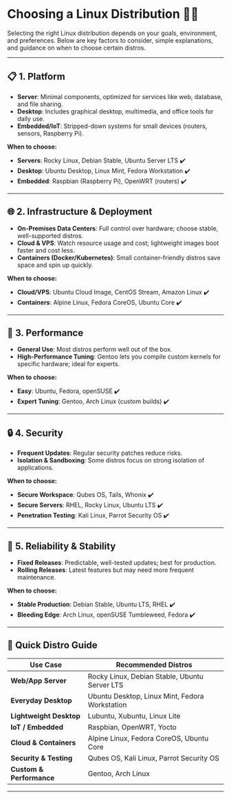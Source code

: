 # **Choosing a Linux Distribution** 🧐✨

Selecting the right Linux distribution depends on your goals, environment, and preferences. Below are key factors to consider, simple explanations, and guidance on when to choose certain distros.

---

## 📋 1. Platform
- **Server**: Minimal components, optimized for services like web, database, and file sharing.  
- **Desktop**: Includes graphical desktop, multimedia, and office tools for daily use.  
- **Embedded/IoT**: Stripped-down systems for small devices (routers, sensors, Raspberry Pi).

**When to choose:**
- **Servers**: Rocky Linux, Debian Stable, Ubuntu Server LTS ✔️  
- **Desktop**: Ubuntu Desktop, Linux Mint, Fedora Workstation ✔️  
- **Embedded**: Raspbian (Raspberry Pi), OpenWRT (routers) ✔️

---

## 🌐 2. Infrastructure & Deployment
- **On-Premises Data Centers**: Full control over hardware; choose stable, well-supported distros.  
- **Cloud & VPS**: Watch resource usage and cost; lightweight images boot faster and cost less.  
- **Containers (Docker/Kubernetes)**: Small container-friendly distros save space and spin up quickly.

**When to choose:**
- **Cloud/VPS**: Ubuntu Cloud Image, CentOS Stream, Amazon Linux ✔️  
- **Containers**: Alpine Linux, Fedora CoreOS, Ubuntu Core ✔️

---

## 🚀 3. Performance
- **General Use**: Most distros perform well out of the box.  
- **High-Performance Tuning**: Gentoo lets you compile custom kernels for specific hardware; ideal for experts.

**When to choose:**
- **Easy**: Ubuntu, Fedora, openSUSE ✔️  
- **Expert Tuning**: Gentoo, Arch Linux (custom builds) ✔️

---

## 🔒 4. Security
- **Frequent Updates**: Regular security patches reduce risks.  
- **Isolation & Sandboxing**: Some distros focus on strong isolation of applications.

**When to choose:**
- **Secure Workspace**: Qubes OS, Tails, Whonix ✔️  
- **Secure Servers**: RHEL, Rocky Linux, Ubuntu LTS ✔️  
- **Penetration Testing**: Kali Linux, Parrot Security OS ✔️

---

## 🔄 5. Reliability & Stability
- **Fixed Releases**: Predictable, well-tested updates; best for production.  
- **Rolling Releases**: Latest features but may need more frequent maintenance.

**When to choose:**
- **Stable Production**: Debian Stable, Ubuntu LTS, RHEL ✔️  
- **Bleeding Edge**: Arch Linux, openSUSE Tumbleweed, Fedora ✔️

---

## 🎯 Quick Distro Guide
| Use Case               | Recommended Distros                          |
|------------------------|----------------------------------------------|
| **Web/App Server**     | Rocky Linux, Debian Stable, Ubuntu Server LTS|
| **Everyday Desktop**   | Ubuntu Desktop, Linux Mint, Fedora Workstation|
| **Lightweight Desktop**| Lubuntu, Xubuntu, Linux Lite                 |
| **IoT / Embedded**     | Raspbian, OpenWRT, Yocto                    |
| **Cloud & Containers** | Alpine Linux, Fedora CoreOS, Ubuntu Core     |
| **Security & Testing** | Qubes OS, Kali Linux, Parrot Security OS     |
| **Custom & Performance** | Gentoo, Arch Linux                         |

---
